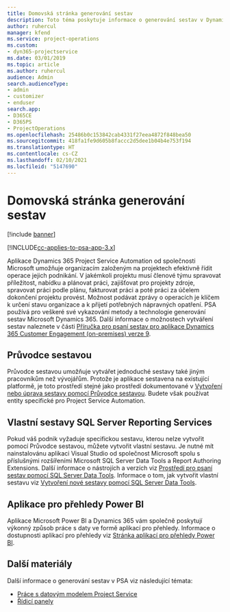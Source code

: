 ```yaml
---
title: Domovská stránka generování sestav
description: Toto téma poskytuje informace o generování sestav v Dynamics 365 Project Service Automation.
author: ruhercul
manager: kfend
ms.service: project-operations
ms.custom:
- dyn365-projectservice
ms.date: 03/01/2019
ms.topic: article
ms.author: ruhercul
audience: Admin
search.audienceType:
- admin
- customizer
- enduser
search.app:
- D365CE
- D365PS
- ProjectOperations
ms.openlocfilehash: 25486b0c153842cab4331f27eea4872f848bea50
ms.sourcegitcommit: 418fa1fe9d605b8faccc2d5dee1b04b4e753f194
ms.translationtype: HT
ms.contentlocale: cs-CZ
ms.lasthandoff: 02/10/2021
ms.locfileid: "5147690"
---
```

# <a name="reporting-home-page"></a>Domovská stránka generování sestav

[!include [banner](../includes/psa-now-project-operations.md)]

[!INCLUDE[cc-applies-to-psa-app-3.x](../includes/cc-applies-to-psa-app-3x.md)]

Aplikace Dynamics 365 Project Service Automation od společnosti Microsoft umožňuje organizacím založeným na projektech efektivně řídit operace jejich podnikání. V jakémkoli projektu musí členové týmu spravovat příležitost, nabídku a plánovat práci, zajišťovat pro projekty zdroje, spravovat práci podle plánu, fakturovat práci a poté práci za účelem dokončení projektu provést. Možnost podávat zprávy o operacích je klíčem k určení stavu organizace a k přijetí potřebných nápravných opatření. PSA používá pro veškeré své vykazování metody a technologie generování sestav Microsoft Dynamics 365. Další informace o možnostech vytváření sestav naleznete v části [Příručka pro psaní sestav pro aplikace Dynamics 365 Customer Engagement (on-premises) verze 9](https://docs.microsoft.com/dynamics365/customerengagement/on-premises/analytics/reporting-analytics-with-dynamics-365).

## <a name="report-wizard"></a>Průvodce sestavou

Průvodce sestavou umožňuje vytvářet jednoduché sestavy také jiným pracovníkům než vývojářům. Protože je aplikace sestavena na existující platformě, je toto prostředí stejné jako prostředí dokumentované v [Vytvoření nebo úprava sestavy pomocí Průvodce sestavou](https://docs.microsoft.com/dynamics365/customerengagement/on-premises/basics/create-edit-copy-report-wizard). Budete však používat entity specifické pro Project Service Automation.

## <a name="custom-sql-server-reporting-services-reports"></a>Vlastní sestavy SQL Server Reporting Services

Pokud váš podnik vyžaduje specifickou sestavu, kterou nelze vytvořit pomocí Průvodce sestavou, můžete vytvořit vlastní sestavu. Je nutné mít nainstalovánu aplikaci Visual Studio od společnost Microsoft spolu s příslušnými rozšířeními Microsoft SQL Server Data Tools a Report Authoring Extensions. Další informace o nástrojích a verzích viz [Prostředí pro psaní sestav pomocí SQL Server Data Tools](https://docs.microsoft.com/dynamics365/customerengagement/on-premises/analytics/report-writing-environment-using-sql-server-data-tools). Informace o tom, jak vytvořit vlastní sestavu viz [Vytvoření nové sestavy pomocí SQL Server Data Tools](https://docs.microsoft.com/dynamics365/customerengagement/on-premises/analytics/create-a-new-report-using-sql-server-data-tools).

## <a name="power-bi-insights-apps"></a>Aplikace pro přehledy Power BI

Aplikace Microsoft Power BI a Dynamics 365 vám společně poskytují výkonný způsob práce s daty ve formě aplikací pro přehledy. Informace o dostupnosti aplikací pro přehledy viz [Stránka aplikací pro přehledy Power BI](https://powerbi.microsoft.com/power-bi-insights-apps/).


## <a name="additional-resources"></a>Další materiály
Další informace o generování sestav v PSA viz následující témata:

- [Práce s datovým modelem Project Service](reports-working-project-service-data-model.md)
- [Řídicí panely](reports-dashboards.md)


